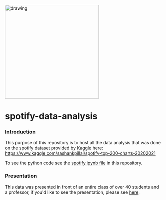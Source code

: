 <img src="https://storage.googleapis.com/pr-newsroom-wp/1/2018/11/Spotify_Logo_CMYK_Green.png" alt="drawing" style="width:300px;"/> 

# spotify-data-analysis

### Introduction
This purpose of this repository is to host all the data analysis that was done on the spotify dataset provided by Kaggle here: https://www.kaggle.com/sashankpillai/spotify-top-200-charts-20202021

To see the python code see the [spotify.ipynb file](https://github.com/bobcat4848/spotify-data-analysis/blob/main/spotify.ipynb) in this repository.

### Presentation
This data was presented in front of an entire class of over 40 students and a professor, if you'd like to see the presentation, please see [here](https://docs.google.com/presentation/d/1winy06VOZsvNzrKwzb-qjquGmfhT-1_vXUQmNfyvgIs/edit?usp=sharing).
